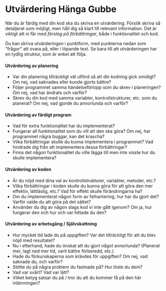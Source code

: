 # Utvärdering Hänga Gubbe

När du är färdig med din kod ska du skriva en utvärdering. Försök skriva så detaljerat som möjligt, men håll dig så klart till relevant information. Det är viktigt att ni får med *förslag på förbättringar*, både i funktionalitet och kod. 

Du kan skriva utvärderingen i punktform, med punkterna nedan som "frågor" att svara på, eller i löpande text. Se bara till att utvärderingen har en tydlig struktur, som är enkel att följa.

#### Utvärdering av planering

* Var din planering tillräckligt väl utförd så att din kodning gick smidigt? Om nej, vad saknades eller kunde gjorts bättre?
* Följer programmet samma händelseförlopp som du skrev i planeringen? Om nej, vad har ändrats och varför?
* Skrev du din kod med samma variabler, kontrollstrukturer, etc. som du planerat? Om nej, vad gjorde du annorlunda och varför?

#### Utvärdering av färdigt program

* Vad för extra funktionalitet har du implementerat?
* Fungerar all funktionalitet som du vill att den ska göra? Om nej, har programmet några buggar, kan det krascha?
* Vilka förbättringar skulle du kunna implementera i programmet? Vad hindrade dig från att implementera dessa förbättringar?
* Finns det någon funktionalitet du ville lägga till men inte visste hur du skulle implementera?

#### Utvärdering av koden

* Är du nöjd med dina val av kontrollstrukturer, variabler, metoder, etc.?
* Vilka förbättringar i koden skulle du kunna göra för att göra den mer effektiv, lättläslig, etc.? Vad för effekt skulle förändringarna ha?
* Om du implementerat någon form av felhantering, hur har du gjort det? Varför valde du att göra på det sättet?
* Använder du dig av någon slags kod vi inte gått igenom? Om ja, hur fungerar den och hur och var hittade du den?

#### Utvärdering av arbetsgång / Självskattning

* Hur mycket tid lade du på uppgiften? Var det tillräckligt för att du blev nöjd med resultatet?
* Nu i efterhand, hade du önskat att du gjort något annorlunda? (Planerat mer, lagt ned mer tid, varit bättre förberedd, etc.)
* Hade du förkunskaperna som krävdes för uppgiften? Om nej, vad saknade du, och varför?
* Stötte du på några problem du fastnade på? Hur löste du dem?
* Vad var svårt? Vad var lätt?
* Vilket betyg satsar du på / tror du att du kommer få på den här inlämningen?